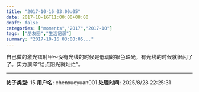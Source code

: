 ```yaml
---
title: "2017-10-16 03:00:05"
date: 2017-10-16T11:00:00+08:00
draft: false
categories: ["moments","2017","2017-10"]
tags: ["朋友圈","生活记录"]
summary: "2017-10-16 03:00:05..."
---
```


自己做的激光镭射甲～没有光线的时候是低调的银色珠光，有光线的时候就很闪了了。实力演绎“给点阳光就灿烂”。

---

**帖子类型:** 15
**用户名:** chenxueyuan001
**处理时间:** 2025/8/28 22:25:31